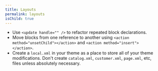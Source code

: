 ```yaml
---
title: Layouts
permalink: layouts
isChild: true
---
```


* Use `<update handle="" />` to refactor repeated block declarations.
* Move blocks from one reference to another using `<action method="unsetChild"></action>` and `<action method="insert"></action>`.
* Create a `local.xml` in your theme as a place to store all of your theme modifications.  Don't create `catalog.xml`, `customer.xml`, `page.xml`, etc, files unless absolutely necessary.